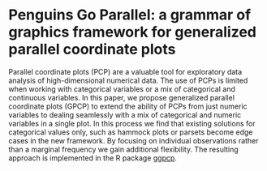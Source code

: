 # Penguins Go Parallel: a grammar of graphics framework for generalized parallel coordinate plots

Parallel coordinate plots (PCP) are a valuable tool for exploratory data analysis of high-dimensional numerical data. The use of PCPs is limited when working with categorical variables or a mix of categorical and continuous  variables. In this paper, we propose generalized parallel coordinate plots (GPCP) to extend the ability of PCPs from just numeric variables to dealing seamlessly with a mix of categorical and numeric variables in a single plot. In this process we find that existing solutions for categorical values only, such as hammock plots or parsets become edge cases in the new framework. By focusing on individual observations rather than a marginal frequency we gain additional flexibility. The resulting approach is implemented in the R package [ggpcp](https://github.com/heike/ggpcp).

